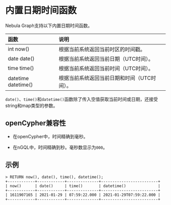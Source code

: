 # 内置日期时间函数

Nebula Graph支持以下内置日期时间函数。

|函数| 说明 |
|:----  | :----|
|int now()  | 根据当前系统返回当前时区的时间戳。 |
|date date() | 根据当前系统返回当前日期（UTC时间）。 |
|time time() | 根据当前系统返回当前时间（UTC时间）。 |
|datetime datetime() | 根据当前系统返回当前日期和时间（UTC时间）。 |

`date()`、`time()`和`datetime()`函数除了传入空值获取当前时间或日期，还接受string和map类型的参数。

## openCypher兼容性

- 在openCypher中，时间精确到毫秒。

- 在nGQL中，时间精确到秒。毫秒数显示为`000`。

## 示例

```ngql
> RETURN now(), date(), time(), datetime();
+------------+------------+--------------+-------------------------+
| now()      | date()     | time()       | datetime()              |
+------------+------------+--------------+-------------------------+
| 1611907165 | 2021-01-29 | 07:59:22.000 | 2021-01-29T07:59:22.000 |
+------------+------------+--------------+-------------------------+
```